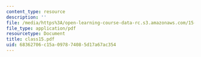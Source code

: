 ```yaml
---
content_type: resource
description: ''
file: /media/https%3A/open-learning-course-data-rc.s3.amazonaws.com/15-535-business-analysis-using-financial-statements-spring-2003/68362706c15a097874085d17a67ac354_class15.pdf
file_type: application/pdf
resourcetype: Document
title: class15.pdf
uid: 68362706-c15a-0978-7408-5d17a67ac354
---
```

